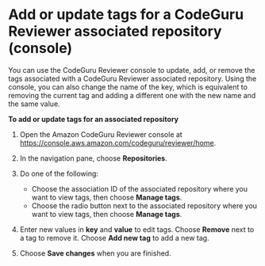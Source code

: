 # Add or update tags for a CodeGuru Reviewer associated repository \(console\)<a name="how-to-tag-associated-repository-update-console"></a>

You can use the CodeGuru Reviewer console to update, add, or remove the tags associated with a CodeGuru Reviewer associated repository\. Using the console, you can also change the name of the key, which is equivalent to removing the current tag and adding a different one with the new name and the same value\.

**To add or update tags for an associated repository**

1. Open the Amazon CodeGuru Reviewer console at [https://console\.aws\.amazon\.com/codeguru/reviewer/home](https://console.aws.amazon.com/codeguru/reviewer/home)\.

1. In the navigation pane, choose **Repositories**\.

1. Do one of the following: 
   + Choose the association ID of the associated repository where you want to view tags, then choose **Manage tags**\.
   + Choose the radio button next to the associated repository where you want to view tags, then choose **Manage tags**\.

1. Enter new values in **key** and **value** to edit tags\. Choose **Remove** next to a tag to remove it\. Choose **Add new tag** to add a new tag\. 

1. Choose **Save changes** when you are finished\. 